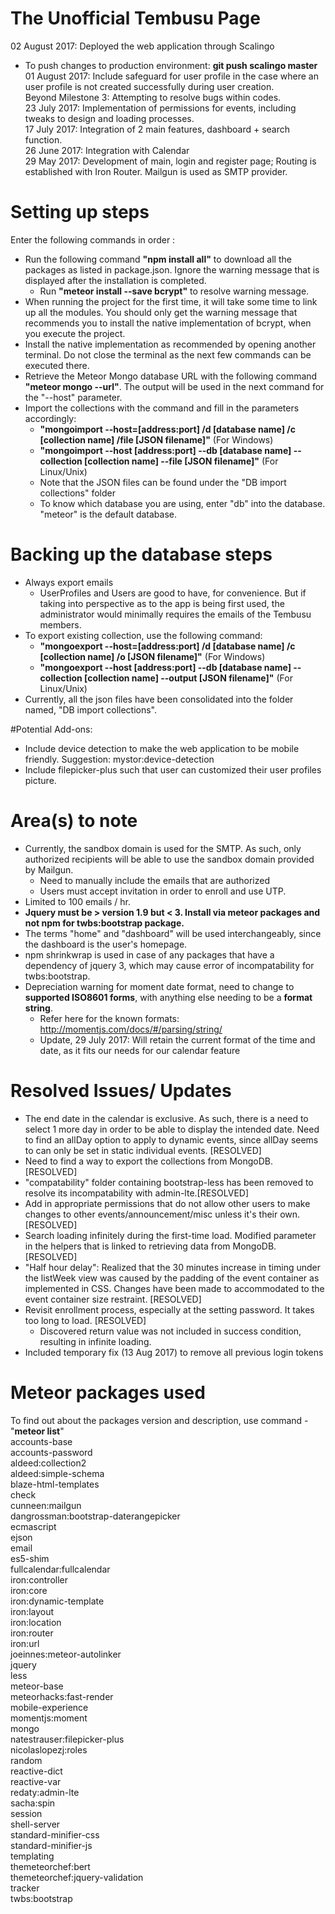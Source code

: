 # The Unofficial Tembusu Page
02 August 2017: Deployed the web application through Scalingo
  - To push changes to production environment: __git push scalingo master__  
01 August 2017: Include safeguard for user profile in the case where an user profile is not created successfully during user creation.  
Beyond Milestone 3: Attempting to resolve bugs within codes.  
23 July 2017: Implementation of permissions for events, including tweaks to design and loading processes.  
17 July 2017: Integration of 2 main features, dashboard + search function.  
26 June 2017: Integration with Calendar  
29 May 2017: Development of main, login and register page; Routing is established with Iron Router. Mailgun is used as SMTP provider.  

# Setting up steps
Enter the following commands in order :
+ Run the following command __"npm install all"__ to download all the packages as listed in package.json. Ignore the warning message that is displayed after the installation is completed.
  - Run __"meteor install --save bcrypt"__ to resolve warning message.
+ When running the project for the first time, it will take some time to link up all the modules. You should only get the warning message that recommends you to install the native implementation of bcrypt, when you execute the project.
+ Install the native implementation as recommended by opening another terminal. Do not close the terminal as the next few commands can be executed there.
+ Retrieve the Meteor Mongo database URL with the following command __"meteor mongo --url"__. The output will be used in the next command for the "--host" parameter.
+ Import the collections with the command and fill in the parameters accordingly:
  - __"mongoimport --host=[address:port] /d [database name] /c [collection name] /file [JSON filename]"__ (For Windows)
  - __"mongoimport --host [address:port] --db [database name] --collection [collection name] --file [JSON filename]"__ (For Linux/Unix)
  - Note that the JSON files can be found under the "DB import collections" folder
  - To know which database you are using, enter "db" into the database. "meteor" is the default database.  

# Backing up the database steps
+ Always export emails
  - UserProfiles and Users are good to have, for convenience. But if taking into perspective as to the app is being first used, the administrator would minimally requires the emails of the Tembusu members.
+ To export existing collection, use the following command:
  - __"mongoexport --host=[address:port] /d [database name] /c [collection name] /o [JSON filename]"__ (For Windows)
  - __"mongoexport --host [address:port] --db [database name] --collection [collection name] --output [JSON filename]"__ (For Linux/Unix)
+ Currently, all the json files have been consolidated into the folder named, "DB import collections".


#Potential Add-ons:
+ Include device detection to make the web application to be mobile friendly. Suggestion: mystor:device-detection
+ Include filepicker-plus such that user can customized their user profiles picture.


# Area(s) to note
+ Currently, the sandbox domain is used for the SMTP. As such, only authorized recipients will be able to use the sandbox domain provided by Mailgun.
  - Need to manually include the emails that are authorized
  - Users must accept invitation in order to enroll and use UTP.
+ Limited to 100 emails / hr.
+ __Jquery must be > version 1.9 but < 3. Install via meteor packages and not npm for twbs:bootstrap package.__
+ The terms "home" and "dashboard" will be used interchangeably, since the dashboard is the user's homepage.  
+ npm shrinkwrap is used in case of any packages that have a dependency of jquery 3, which may cause error of incompatability for twbs:bootstrap.   
+ Depreciation warning for moment date format, need to change to __supported ISO8601 forms__, with anything else needing to be a __format string__.
  - Refer here for the known formats: http://momentjs.com/docs/#/parsing/string/
  - Update, 29 July 2017: Will retain the current format of the time and date, as it fits our needs for our calendar feature

# Resolved Issues/ Updates
+ The end date in the calendar is exclusive. As such, there is a need to select 1 more day in order to be able to display the intended date. Need to find an allDay option to apply to dynamic events, since allDay seems to can only be set in static individual events. [RESOLVED]
+ Need to find a way to export the collections from MongoDB. [RESOLVED]
+ "compatability" folder containing bootstrap-less has been removed to resolve its incompatability with admin-lte.[RESOLVED]
+ Add in appropriate permissions that do not allow other users to make changes to other events/announcement/misc unless it's their own. [RESOLVED]
+ Search loading infinitely during the first-time load. Modified parameter in the helpers that is linked to retrieving data from MongoDB. [RESOLVED]
+ "Half hour delay": Realized that the 30 minutes increase in timing under the listWeek view was caused by the padding of the event container as implemented in CSS. Changes have been made to accommodated to the event container size restraint. [RESOLVED]
+ Revisit enrollment process, especially at the setting password. It takes too long to load. [RESOLVED]
  - Discovered return value was not included in success condition, resulting in infinite loading.
+ Included temporary fix (13 Aug 2017) to remove all previous login tokens

# Meteor packages used
To find out about the packages version and description, use command - "__meteor list__"  
accounts-base                          
accounts-password                      
aldeed:collection2                     
aldeed:simple-schema                   
blaze-html-templates                   
check                                  
cunneen:mailgun                        
dangrossman:bootstrap-daterangepicker  
ecmascript                             
ejson                                  
email                                  
es5-shim                               
fullcalendar:fullcalendar                          
iron:controller                        
iron:core                              
iron:dynamic-template                  
iron:layout                            
iron:location                          
iron:router                            
iron:url                               
joeinnes:meteor-autolinker             
jquery                                 
less                                   
meteor-base                            
meteorhacks:fast-render                
mobile-experience                      
momentjs:moment                        
mongo                                  
natestrauser:filepicker-plus           
nicolaslopezj:roles                    
random                                 
reactive-dict                          
reactive-var                           
redaty:admin-lte                       
sacha:spin                             
session                                
shell-server                           
standard-minifier-css                  
standard-minifier-js                   
templating                             
themeteorchef:bert                     
themeteorchef:jquery-validation        
tracker                                
twbs:bootstrap                                            
